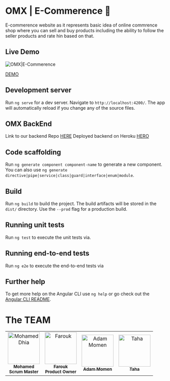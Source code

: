 # OMX | E-Commerence 🛒

E-commerence website as it represents basic idea of online commrence shop where you can sell and buy products including the ability to follow the seller products and rate hin based on that.

## Live Demo

![ OMX|E-Commerence ](../demo/demo.gif)

[DEMO](https://omx-reloaded.firebaseapp.com/)

## Development server

Run `ng serve` for a dev server. Navigate to `http://localhost:4200/`. The app will automatically reload if you change any of the source files.

## OMX BackEnd

Link to our backend Repo [HERE](https://github.com/AdamMomen/omx-backend)
Deployed backend on Heroku [HERO](https://omx-backend.herokuapp.com/)

## Code scaffolding

Run `ng generate component component-name` to generate a new component. You can also use `ng generate directive|pipe|service|class|guard|interface|enum|module`.

## Build

Run `ng build` to build the project. The build artifacts will be stored in the `dist/` directory. Use the `--prod` flag for a production build.

## Running unit tests

Run `ng test` to execute the unit tests via.

## Running end-to-end tests

Run `ng e2e` to execute the end-to-end tests via

## Further help

To get more help on the Angular CLI use `ng help` or go check out the [Angular CLI README](https://github.com/angular/angular-cli/blob/master/README.md).

# The TEAM

<table>
  <tr>
    <td align="center"><a href="https://github.com/mohamed-Dhia"><img src="https://avatars2.githubusercontent.com/u/56113399?s=460&u=64ea56185b0a08a251959c323889a50ff17415f6&v=4" width="100px;" alt="Mohamed Dhia"/><br /><sub><b>Mohamed</b></sub></a><br /><sub><b>Scrum Master </b></sub></td>
    <td align="center"><a href="https://github.com/guizenifarouk"><img src="https://avatars3.githubusercontent.com/u/56113176?s=460&v=4" width="100px;" alt="Farouk"/><br /><sub><b>Farouk</b></sub></a><br /><sub><b>Product Owner</b></sub></td>
    <td align="center"><a href="https://github.com/AdamMomen"><img src="https://avatars1.githubusercontent.com/u/55929982?s=400&v=4" width="100px;" alt="Adam Momen"/><br /><sub><b>Adam Momen</b></sub></a>
    <td align="center"><a href="https://github.com/TahaZnazen"><img src="https://avatars2.githubusercontent.com/u/48031507?s=460&u=7533815471be77da3f5f0941f37e87b21a413553&v=4" width="100px;" alt="Taha"/><br /><sub><b>Taha</b></sub></a></td>
</table>

